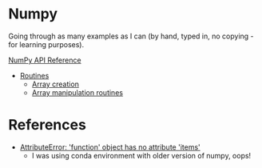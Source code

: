 # Numpy
Going through as many examples as I can (by hand, typed in, no copying - for learning purposes).

[NumPy API Reference](https://numpy.org/doc/stable/reference/index.html)
- [Routines](https://numpy.org/doc/stable/reference/routines.html)
  * [Array creation](https://numpy.org/doc/stable/reference/routines.array-creation.html)
  * [Array manipulation routines](https://numpy.org/doc/stable/reference/routines.array-manipulation.html)


# References
- [AttributeError: 'function' object has no attribute 'items'](https://pythontechworld.com/issue/numpy/numpy/22007)
  * I was using conda environment with older version of numpy, oops!